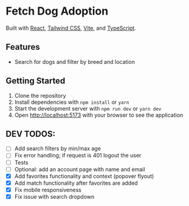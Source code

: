 # Fetch Dog Adoption

Built with [React](https://reactjs.org/), [Tailwind CSS](https://tailwindcss.com/), [Vite](https://vitejs.dev/), and [TypeScript](https://www.typescriptlang.org/).

## Features

- Search for dogs and filter by breed and location

## Getting Started

1. Clone the repository
2. Install dependencies with `npm install` or `yarn`
3. Start the development server with `npm run dev` or `yarn dev`
4. Open [http://localhost:5173](http://localhost:5173) with your browser to see the application

## DEV TODOS:

- [ ] Add search filters by min/max age
- [ ] Fix error handling; if request is 401 logout the user
- [ ] Tests
- [ ] Optional: add an account page with name and email
- [x] Add favorites functionality and context (popover flyout)
- [x] Add match functionality after favorites are added
- [x] Fix mobile responsiveness
- [x] Fix issue with search dropdown
